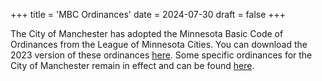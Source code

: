 +++
title = 'MBC Ordinances'
date = 2024-07-30
draft = false
+++

The City of Manchester has adopted the Minnesota Basic Code of Ordinances from the League of Minnesota Cities. You can download the 2023 version of these ordinances [here](/pdf/Full_MBC_2023.pdf). Some specific ordinances for the City of Manchester remain in effect and can be found [here](/cityordinances/).